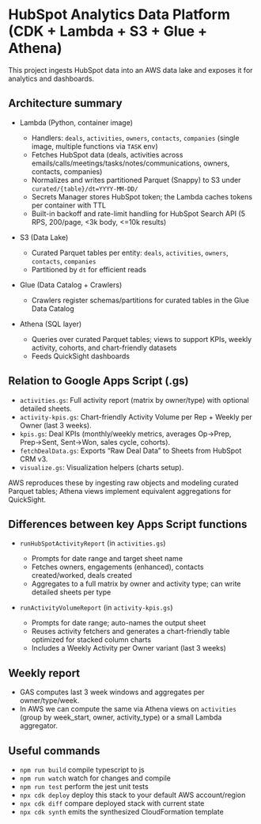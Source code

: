 # HubSpot Analytics Data Platform (CDK + Lambda + S3 + Glue + Athena)

This project ingests HubSpot data into an AWS data lake and exposes it for analytics and dashboards.

## Architecture summary

- Lambda (Python, container image)
  - Handlers: `deals`, `activities`, `owners`, `contacts`, `companies` (single image, multiple functions via `TASK` env)
  - Fetches HubSpot data (deals, activities across emails/calls/meetings/tasks/notes/communications, owners, contacts, companies)
  - Normalizes and writes partitioned Parquet (Snappy) to S3 under `curated/{table}/dt=YYYY-MM-DD/`
  - Secrets Manager stores HubSpot token; the Lambda caches tokens per container with TTL
  - Built-in backoff and rate-limit handling for HubSpot Search API (5 RPS, 200/page, <3k body, <=10k results)

- S3 (Data Lake)
  - Curated Parquet tables per entity: `deals`, `activities`, `owners`, `contacts`, `companies`
  - Partitioned by `dt` for efficient reads

- Glue (Data Catalog + Crawlers)
  - Crawlers register schemas/partitions for curated tables in the Glue Data Catalog

- Athena (SQL layer)
  - Queries over curated Parquet tables; views to support KPIs, weekly activity, cohorts, and chart-friendly datasets
  - Feeds QuickSight dashboards

## Relation to Google Apps Script (.gs)

- `activities.gs`: Full activity report (matrix by owner/type) with optional detailed sheets.
- `activity-kpis.gs`: Chart-friendly Activity Volume per Rep + Weekly per Owner (last 3 weeks).
- `kpis.gs`: Deal KPIs (monthly/weekly metrics, averages Op→Prep, Prep→Sent, Sent→Won, sales cycle, cohorts).
- `fetchDealData.gs`: Exports “Raw Deal Data” to Sheets from HubSpot CRM v3.
- `visualize.gs`: Visualization helpers (charts setup).

AWS reproduces these by ingesting raw objects and modeling curated Parquet tables; Athena views implement equivalent aggregations for QuickSight.

## Differences between key Apps Script functions

- `runHubSpotActivityReport` (in `activities.gs`)
  - Prompts for date range and target sheet name
  - Fetches owners, engagements (enhanced), contacts created/worked, deals created
  - Aggregates to a full matrix by owner and activity type; can write detailed sheets per type

- `runActivityVolumeReport` (in `activity-kpis.gs`)
  - Prompts for date range; auto-names the output sheet
  - Reuses activity fetchers and generates a chart-friendly table optimized for stacked column charts
  - Includes a Weekly Activity per Owner variant (last 3 weeks)

## Weekly report

- GAS computes last 3 week windows and aggregates per owner/type/week.
- In AWS we can compute the same via Athena views on `activities` (group by week_start, owner, activity_type) or a small Lambda aggregator.

## Useful commands

* `npm run build`   compile typescript to js
* `npm run watch`   watch for changes and compile
* `npm run test`    perform the jest unit tests
* `npx cdk deploy`  deploy this stack to your default AWS account/region
* `npx cdk diff`    compare deployed stack with current state
* `npx cdk synth`   emits the synthesized CloudFormation template
